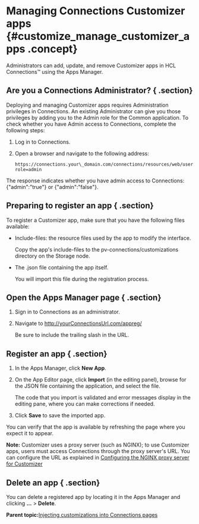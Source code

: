 # Managing Connections Customizer apps {#customize_manage_customizer_apps .concept}

Administrators can add, update, and remove Customizer apps in HCL Connections™ using the Apps Manager.

## Are you a Connections Administrator? { .section}

Deploying and managing Customizer apps requires Administration privileges in Connections. An existing Administrator can give you those privileges by adding you to the Admin role for the Common application. To check whether you have Admin access to Connections, complete the following steps:

1.  Log in to Connections.
2.  Open a browser and navigate to the following address:

    ```
    https://connections.your\_domain.com/connections/resources/web/user/roles?role=admin
    ```


The response indicates whether you have admin access to Connections: \{"admin":"true"\} or \{"admin":"false"\}.

## Preparing to register an app { .section}

To register a Customizer app, make sure that you have the following files available:

-   Include-files: the resource files used by the app to modify the interface.

    Copy the app's include-files to the pv-connections/customizations directory on the Storage node.

-   The .json file containing the app itself.

    You will import this file during the registration process.


## Open the Apps Manager page { .section}

1.  Sign in to Connections as an administrator.
2.  Navigate to http://yourConnectionsUrl.com/appreg/

    Be sure to include the trailing slash in the URL.


## Register an app { .section}

1.  In the Apps Manager, click **New App**.



2.  On the App Editor page, click **Import** \(in the editing panel\), browse for the JSON file containing the application, and select the file.

    The code that you import is validated and error messages display in the editing pane, where you can make corrections if needed.

3.  Click **Save** to save the imported app.

You can verify that the app is available by refreshing the page where you expect it to appear.

**Note:** Customizer uses a proxy server \(such as NGINX\); to use Customizer apps, users must access Connections through the proxy server's URL. You can configure the URL as explained in [Configuring the NGINX proxy server for Customizer](../install/cp_config_customizer_setup_nginx.md)

## Delete an app { .section}

You can delete a registered app by locating it in the Apps Manager and clicking **...** \> **Delete**.

**Parent topic:**[Injecting customizations into Connections pages](../customize/customize_inject_customizations.md)

